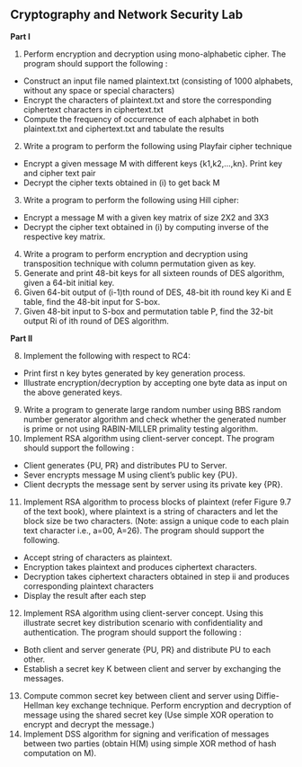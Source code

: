 ## Cryptography and Network Security Lab

**Part I**

1. Perform encryption and decryption using mono-alphabetic cipher. The program should support the following :
* Construct an input file named plaintext.txt (consisting of 1000 alphabets, without any space or special characters)
* Encrypt the characters of plaintext.txt and store the corresponding ciphertext characters in ciphertext.txt
* Compute the frequency of occurrence of each alphabet in both plaintext.txt and ciphertext.txt and tabulate the results
2. Write a program to perform the following using Playfair cipher technique
* Encrypt a given message M with different keys {k1,k2,...,kn}. Print key and cipher text pair
* Decrypt the cipher texts obtained in (i) to get back M
3. Write a program to perform the following using Hill cipher:
* Encrypt a message M with a given key matrix of size 2X2 and 3X3
* Decrypt the cipher text obtained in (i) by computing inverse of the respective key matrix.
4. Write a program to perform encryption and decryption using transposition technique with column permutation given as key.
5. Generate and print 48-bit keys for all sixteen rounds of DES algorithm, given a 64-bit initial key.
6. Given 64-bit output of (i-1)th round of DES, 48-bit ith round key Ki and E table, find the 48-bit input for S-box.
7. Given 48-bit input to S-box and permutation table P, find the 32-bit output Ri of ith round of DES algorithm.

**Part II**

8. Implement the following with respect to RC4:
* Print first n key bytes generated by key generation process.
* Illustrate encryption/decryption by accepting one byte data as input on the above generated keys.
9. Write a program to generate large random number using BBS random number generator algorithm and check whether the generated number is prime or not using RABIN-MILLER primality testing algorithm.
10. Implement RSA algorithm using client-server concept. The program should support the following :
* Client generates {PU, PR} and distributes PU to Server.
* Sever encrypts message M using client’s public key {PU}.
* Client decrypts the message sent by server using its private key {PR}.
11. Implement RSA algorithm to process blocks of plaintext (refer Figure 9.7 of the text book), where plaintext is a string of characters and let the block size be two characters. (Note: assign a unique code to each plain text character i.e., a=00, A=26). The program should support the following.
* Accept string of characters as plaintext.
* Encryption takes plaintext and produces ciphertext characters.
* Decryption takes ciphertext characters obtained in step ii and produces corresponding plaintext characters
* Display the result after each step
12. Implement RSA algorithm using client-server concept. Using this illustrate secret key distribution scenario with confidentiality and authentication. The program should support the following :
* Both client and server generate {PU, PR} and distribute PU to each other.
* Establish a secret key K between client and server by exchanging the messages.
13. Compute common secret key between client and server using Diffie-Hellman key exchange technique. Perform encryption and decryption of message using the shared secret key (Use simple XOR operation to encrypt and decrypt the message.)
14. Implement DSS algorithm for signing and verification of messages between two parties (obtain H(M) using simple XOR method of hash computation on M).
